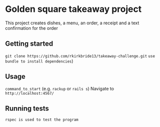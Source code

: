 
# Golden square takeaway project

This project creates dishes, a menu, an order, a receipt and a text confirmation for the order

## Getting started

`git clone https://github.com/rkirkbride13/takeaway-challenge.git`
`use bundle to install dependencies`)

## Usage

`command_to_start` (e.g. `rackup` or `rails s`)
Navigate to `http://localhost:4567/`


## Running tests

`rspec is used to test the program`
